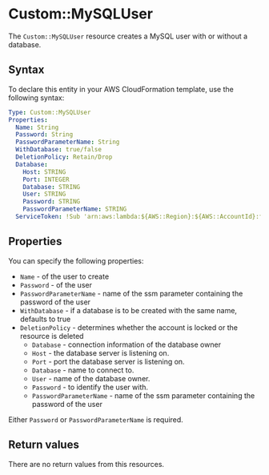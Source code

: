# Custom::MySQLUser
The `Custom::MySQLUser` resource creates a MySQL user with or without a database.


## Syntax
To declare this entity in your AWS CloudFormation template, use the following syntax:

```yaml
Type: Custom::MySQLUser
Properties:
  Name: String
  Password: String
  PasswordParameterName: String
  WithDatabase: true/false
  DeletionPolicy: Retain/Drop
  Database:
    Host: STRING
    Port: INTEGER
    Database: STRING
    User: STRING
    Password: STRING
    PasswordParameterName: STRING
  ServiceToken: !Sub 'arn:aws:lambda:${AWS::Region}:${AWS::AccountId}:function:binxio-cfn-mysql-provider-vpc-${AppVPC}'
```

## Properties
You can specify the following properties:

- `Name` - of the user to create
- `Password` - of the user 
- `PasswordParameterName` - name of the ssm parameter containing the password of the user
- `WithDatabase` - if a database is to be created with the same name, defaults to true
- `DeletionPolicy` - determines whether the account is locked or the resource is deleted
    - `Database` - connection information of the database owner
    - `Host` - the database server is listening on.
    - `Port` - port the database server is listening on.
    - `Database` - name to connect to.
    - `User` - name of the database owner.
    - `Password` - to identify the user with. 
    - `PasswordParameterName` - name of the ssm parameter containing the password of the user

Either `Password` or `PasswordParameterName` is required.

## Return values
There are no return values from this resources.

